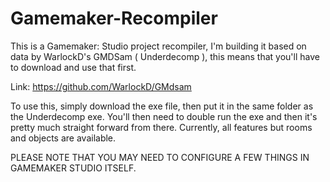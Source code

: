 # Gamemaker-Recompiler
This is a Gamemaker: Studio project recompiler, I'm building it based on data by WarlockD's GMDSam ( Underdecomp ), this means that you'll have to download and use that first.

Link: https://github.com/WarlockD/GMdsam

To use this, simply download the exe file, then put it in the same folder as the Underdecomp exe.
You'll then need to double run the exe and then it's pretty much straight forward from there.
Currently, all features but rooms and objects are available.


PLEASE NOTE THAT YOU MAY NEED TO CONFIGURE A FEW THINGS IN GAMEMAKER STUDIO ITSELF.
